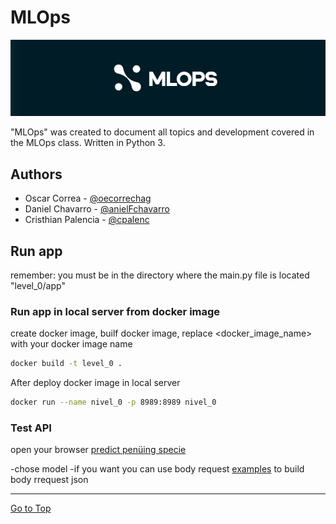 # MLOps

![alt text](https://github.com/oecorrechag/MLOps/blob/main/images/logo.PNG)

"MLOps" was created to document all topics and development covered in the MLOps class. Written in Python 3.

## Authors

- Oscar Correa - [@oecorrechag](https://github.com/oecorrechag)
- Daniel Chavarro - [@anielFchavarro](https://github.com/anielFchavarro)
- Cristhian Palencia - [@cpalenc](https://github.com/cpalenc)

## Run app
remember: you must be in the directory where the main.py file is located "level_0/app"

### Run app in local server from docker image
create docker image, builf docker image, replace <docker_image_name> with your docker image name

```bash
docker build -t level_0 .
```
After deploy docker image in local server
```bash
docker run --name nivel_0 -p 8989:8989 nivel_0
```
### Test API
open your browser [predict penüing specie](http://localhost:8989/docs#/default/predict_penguins_predict_post)

-chose model
-if you want you can use body request [examples](http://localhost:8989/examples) to build body rrequest json

<hr>

[Go to Top](#Tabla-de-contenido)
